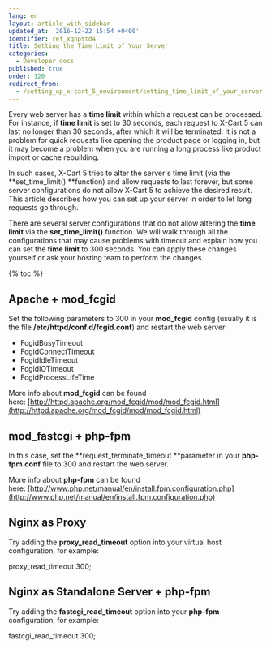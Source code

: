 ```yaml
---
lang: en
layout: article_with_sidebar
updated_at: '2016-12-22 15:54 +0400'
identifier: ref_xqnpttd4
title: Setting the Time Limit of Your Server
categories:
  - Developer docs
published: true
order: 120
redirect_from:
  - /setting_up_x-cart_5_environment/setting_time_limit_of_your_server.html
---
```



Every web server has a **time limit** within which a request can be processed. For instance, if **time limit** is set to 30 seconds, each request to X-Cart 5 can last no longer than 30 seconds, after which it will be terminated. It is not a problem for quick requests like opening the product page or logging in, but it may become a problem when you are running a long process like product import or cache rebuilding.

In such cases, X-Cart 5 tries to alter the server's time limit (via the **set_time_limit() **function) and allow requests to last forever, but some server configurations do not allow X-Cart 5 to achieve the desired result. This article describes how you can set up your server in order to let long requests go through.

There are several server configurations that do not allow altering the **time limit** via the **set_time_limit()** function. We will walk through all the configurations that may cause problems with timeout and explain how you can set the **time limit** to 300 seconds. You can apply these changes yourself or ask your hosting team to perform the changes.

{% toc %}

## Apache + mod_fcgid

Set the following parameters to 300 in your **mod_fcgid** config (usually it is the file **/etc/httpd/conf.d/fcgid.conf**) and restart the web server:

*   FcgidBusyTimeout
*   FcgidConnectTimeout
*   FcgidIdleTimeout
*   FcgidIOTimeout
*   FcgidProcessLifeTime

More info about **mod_fcgid** can be found here: [http://httpd.apache.org/mod_fcgid/mod/mod_fcgid.html](http://httpd.apache.org/mod_fcgid/mod/mod_fcgid.html)

## mod_fastcgi + php-fpm

In this case, set the **request_terminate_timeout **parameter in your **php-fpm.conf** file to 300 and restart the web server.

More info about **php-fpm** can be found here: [http://www.php.net/manual/en/install.fpm.configuration.php](http://www.php.net/manual/en/install.fpm.configuration.php)

## Nginx as Proxy

Try adding the **proxy_read_timeout** option into your virtual host configuration, for example:

proxy_read_timeout 300;

## Nginx as Standalone Server + php-fpm

Try adding the **fastcgi_read_timeout** option into your **php-fpm** configuration, for example:

fastcgi_read_timeout 300;
